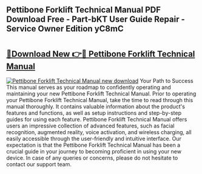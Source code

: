 ## Pettibone Forklift Technical Manual PDF Download Free - Part-bKT User Guide Repair - Service Owner Edition yC8mC

# <h2><a href="http://bc97157.oget.top/?id=Pettibone+Forklift+Technical+Manual">🔗Download New 👉🔴 Pettibone Forklift Technical Manual</a></h2>

[![Pettibone Forklift Technical Manual new download](https://i.imgur.com/5g1atiW.png)](http://bc97157.oget.top/?id=Pettibone+Forklift+Technical+Manual)
Your Path to Success This manual serves as your roadmap to confidently operating and maintaining your new Pettibone Forklift Technical Manual. Prior to operating your Pettibone Forklift Technical Manual, take the time to read through this manual thoroughly. It contains valuable information about the product's features and functions, as well as setup instructions and step-by-step guides for using each feature. Pettibone Forklift Technical Manual offers users an impressive collection of advanced features, such as facial recognition, augmented reality, voice activation, and wireless charging, all easily accessible through the user-friendly and intuitive interface. Our expectation is that the Pettibone Forklift Technical Manual has been a crucial guide in your journey to becoming proficient in using your new device. In case of any queries or concerns, please do not hesitate to contact our support team.
